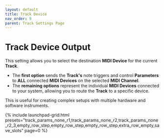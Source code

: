 ```yaml
---
layout: default
title: Track Device
nav_order: 9
parent: Track Settings Page
---
```


# Track Device Output

This setting allows you to select the destination **MIDI Device** for the current **Track**.

- The **first option** sends the **Track's** note triggers and control **Parameters** to **ALL** connected **MIDI Devices** on the selected **MIDI Channel**.
- The **remaining options** represent the individual **MIDI Devices** connected to your system, allowing you to route the **Track** to a specific device.

This is useful for creating complex setups with multiple hardware and software instruments.

{% include launchpad-grid.html presets="track_params_none_r1,track_params_none_r2,track_params_none_r2_3,empty_row_step,empty_row_step,empty_row_step,extra_row_empty,save_slots" page=0 %}
